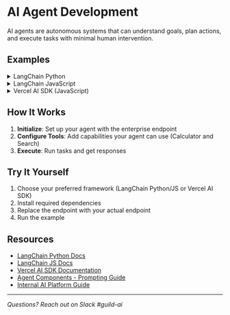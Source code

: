 # AI Agent Development

AI agents are autonomous systems that can understand goals, plan actions, and execute tasks with minimal human intervention.

## Examples

<details>
<summary>LangChain Python</summary>

```python
from langchain.agents import initialize_agent, Tool
from langchain.llms import Custom
from langchain_community.tools import DuckDuckGoSearchRun

agent = initialize_agent(
    [
        Tool(
            name="Calculator",
            func=lambda x: eval(x),
            description="Useful for mathematical calculations"
        ),
        Tool(
            name="Search",
            func=DuckDuckGoSearchRun().run,
            description="Search for information on the internet"
        )
    ],
    Custom(endpoint="https://ai.company.internal/v1/chat"),
    agent="zero-shot-react-description",
    verbose=True
)

result = agent.run("Calculate ((15 * 23) + (47 * 3)) / 6, then search for the meaning and significance of that number")
print(result)
```

</details>

<details>
<summary>LangChain JavaScript</summary>

```javascript
import { initializeAgentExecutorWithOptions } from "langchain/agents";
import { ChatOpenAI } from "langchain/chat_models/openai";
import { Calculator } from "langchain/tools/calculator";
import { DuckDuckGoSearch } from "@langchain/community/tools/duckduckgo_search";

const executor = await initializeAgentExecutorWithOptions(
  [new Calculator(), new DuckDuckGoSearch()],
  new ChatOpenAI({
    modelName: "gpt-4",
    configuration: { basePath: "https://ai.company.internal/v1" }
  }),
  { agentType: "zero-shot-react-description", verbose: true }
);

const result = await executor.call({
  input: "Calculate ((15 * 23) + (47 * 3)) / 6, then search for the meaning and significance of that number"
});
console.log(result.output);
```

</details>

<details>
<summary>Vercel AI SDK (JavaScript)</summary>

```javascript
import { createOpenAI } from '@ai-sdk/openai';
import { generateText, tool } from 'ai';
import { z } from 'zod';
import { search } from 'duck-duck-scrape';

const result = await generateText({
  model: createOpenAI({ baseURL: 'https://ai.company.internal/v1' })('gpt-4'),
  tools: {
    calculate: tool({
      description: 'Useful for mathematical calculations',
      parameters: z.object({ expression: z.string() }),
      execute: async ({ expression }) => eval(expression)
    }),
    search: tool({
      description: 'Search for information on the internet',
      parameters: z.object({ query: z.string() }),
      execute: async ({ query }) => {
        const results = await search(query, { safeSearch: 'moderate' });
        return results.results.slice(0, 3).map(r => `${r.title}: ${r.description}`).join('\n');
      }
    })
  },
  toolChoice: 'auto',
  prompt: 'Calculate ((15 * 23) + (47 * 3)) / 6, then search for the meaning and significance of that number'
});
console.log(result.text);
```

</details>

## How It Works

1. **Initialize**: Set up your agent with the enterprise endpoint
2. **Configure Tools**: Add capabilities your agent can use (Calculator and Search)
3. **Execute**: Run tasks and get responses

## Try It Yourself

1. Choose your preferred framework (LangChain Python/JS or Vercel AI SDK)
2. Install required dependencies
3. Replace the endpoint with your actual endpoint
4. Run the example

## Resources

- [LangChain Python Docs](https://python.langchain.com/)
- [LangChain JS Docs](https://js.langchain.com/)
- [Vercel AI SDK Documentation](https://sdk.vercel.ai/docs)
- [Agent Components - Prompting Guide](https://www.promptingguide.ai/agents/components)
- [Internal AI Platform Guide](#)

---

*Questions? Reach out on Slack #guild-ai*
